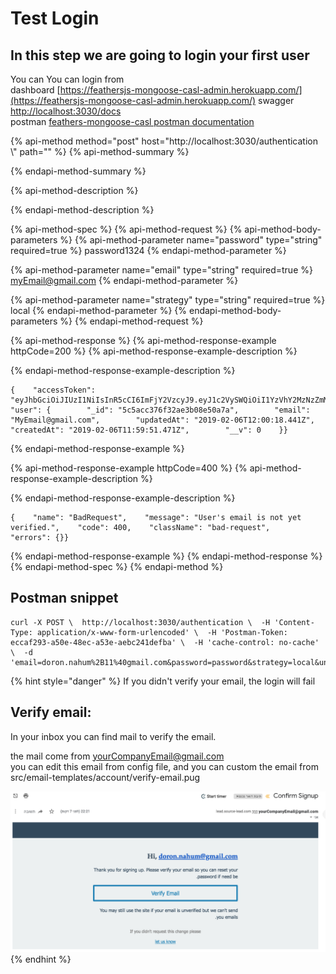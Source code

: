 # Test Login

## In this step we are going to login your first user

You can You can login from  
dashboard [https://feathersjs-mongoose-casl-admin.herokuapp.com/](https://feathersjs-mongoose-casl-admin.herokuapp.com/) swagger [http://localhost:3030/docs](http://localhost:3030/docs)  
postman [feathers-mongoose-casl postman documentation](https://documenter.getpostman.com/view/1210930/S11RJv5r)

{% api-method method="post" host="http://localhost:3030/authentication \\" path="" %}
{% api-method-summary %}

{% endapi-method-summary %}

{% api-method-description %}

{% endapi-method-description %}

{% api-method-spec %}
{% api-method-request %}
{% api-method-body-parameters %}
{% api-method-parameter name="password" type="string" required=true %}
password1324
{% endapi-method-parameter %}

{% api-method-parameter name="email" type="string" required=true %}
myEmail@gmail.com
{% endapi-method-parameter %}

{% api-method-parameter name="strategy" type="string" required=true %}
local
{% endapi-method-parameter %}
{% endapi-method-body-parameters %}
{% endapi-method-request %}

{% api-method-response %}
{% api-method-response-example httpCode=200 %}
{% api-method-response-example-description %}

{% endapi-method-response-example-description %}

```text
{    "accessToken": "eyJhbGciOiJIUzI1NiIsInR5cCI6ImFjY2VzcyJ9.eyJ1c2VySWQiOiI1YzVhY2MzNzZmMzJhZTNiMDhlNTBhN2EiLCJpYXQiOjE1NDk0NTQ4MzcsImV4cCI6MTU0OTU0MTIzNywiYXVkIjoiaHR0cHM6Ly95b3VyZG9tYWluLmNvbSIsImlzcyI6ImZlYXRoZXJzIiwic3ViIjoiYW5vbnltb3VzIiwianRpIjoiZTI4NTcyNDUtZWMzZi00YzhlLWFiZmUtNzhiMzJhYjlhOGRmIn0.LfSttwrbpjD15bmf9xFtBkid2FcpRJM2YFO6yvosuXI",    "user": {        "_id": "5c5acc376f32ae3b08e50a7a",        "email": "MyEmail@gmail.com",        "updatedAt": "2019-02-06T12:00:18.441Z",        "createdAt": "2019-02-06T11:59:51.471Z",        "__v": 0    }}
```
{% endapi-method-response-example %}

{% api-method-response-example httpCode=400 %}
{% api-method-response-example-description %}

{% endapi-method-response-example-description %}

```text
{    "name": "BadRequest",    "message": "User's email is not yet verified.",    "code": 400,    "className": "bad-request",    "errors": {}}
```
{% endapi-method-response-example %}
{% endapi-method-response %}
{% endapi-method-spec %}
{% endapi-method %}

## Postman snippet

```text
curl -X POST \  http://localhost:3030/authentication \  -H 'Content-Type: application/x-www-form-urlencoded' \  -H 'Postman-Token: eccaf293-a50e-48ec-a53e-aebc241defba' \  -H 'cache-control: no-cache' \  -d 'email=doron.nahum%2B11%40gmail.com&password=password&strategy=local&undefined='
```

{% hint style="danger" %}
If you didn't verify your email, the login will fail

## Verify email:

In your inbox you can find mail to verify the email.

the mail come from yourCompanyEmail@gmail.com  
you can edit this email from config file, and you can custom the email from src/email-templates/account/verify-email.pug

![](../../.gitbook/assets/screen-shot-2019-03-09-at-22.28.59.png)
{% endhint %}

